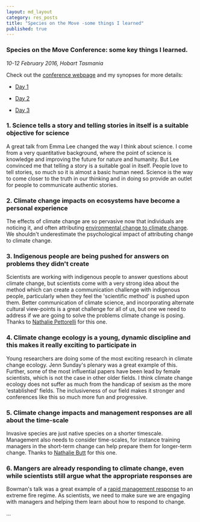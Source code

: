 ```yaml
---
layout: md_layout
category: res_posts
title: "Species on the Move -some things I learned"
published: true  
---
```



### Species on the Move Conference: some key things I learned.

*10-12 February 2016, Hobart Tasmania*

Check out the [conference webpage](http://www.speciesonthemove.com/provisional-program) and my synopses for more details:  

- [Day 1](/res_posts/2016/02/10/SoTM_day1_synopsis.html)  

- [Day 2](/res_posts/2016/02/11/SoTM_day2_synopsis.html)  

- [Day 3](/res_posts/2016/02/11/SoTM_day3_synopsis.html)   


### 1. Science tells a story and telling stories in itself is a suitable objective for science  

A great talk from Emma Lee changed the way I think about science. I come from a very quantitative background, where the point of science is knowledge and improving the future for nature and humanity. But Lee convinced me that telling a story is a suitable goal in itself. People love to tell stories, so much so it is almost a basic human need. Science is the way to come closer to the truth in our thinking and in doing so provide an outlet for people to communicate authentic stories.

### 2. Climate change impacts on ecosystems have become a personal experience  

The effects of climate change are so pervasive now that individuals are noticing it, and often attributing [environmental change to climate change](https://icesjms.oxfordjournals.org/content/early/2015/11/09/icesjms.fsv192.full). We shouldn't underestimate the psychological impact of attributing change to climate change.  

### 3. Indigenous people are being pushed for answers on problems they didn't create  

Scientists are working with indigenous people to answer questions about climate change, but scientists come with a very strong idea about the method which can create a communication challenge with indigenous people, particularly when they feel the 'scientific method' is pushed upon them. Better communication of climate science, and incorporating alternate cultural view-points is a great challenge for all of us, but one we need to address if we are going to solve the problems climate change is posing. Thanks to [Nathalie Pettorelli](https://twitter.com/Pettorelli) for this one.   

### 4. Climate change ecology is a young, dynamic discipline and this makes it really exciting to participate in  

Young researchers are doing some of the most exciting research in climate change ecology. Jenn Sunday's plenary was a great example of this. Further, some of the most influential papers have been lead by female scientists, which is not the case in other older fields. I think climate change ecology does not suffer as much from the handicap of sexism as the more 'established' fields. The inclusiveness of our field makes it stronger and conferences like this so much more fun and progressive.  

### 5. Climate change impacts and management responses are all about the time-scale  

Invasive species are just native species on a shorter timescale. Management also needs to consider time-scales, for instance training managers in the short-term change can help prepare them for longer-term change.
Thanks to [Nathalie Butt](https://www.researchgate.net/profile/Nathalie_Butt) for this one.   


### 6. Mangers are already responding to climate change, even while scientists still argue what the appropriate responses are  

Bowman's talk was a great example of a [rapid management response](http://www.sciencedirect.com/science/article/pii/S0378112715000109) to an extreme fire regime. As scientists, we need to make sure we are engaging with managers and helping them learn about how to respond to change.  











...
